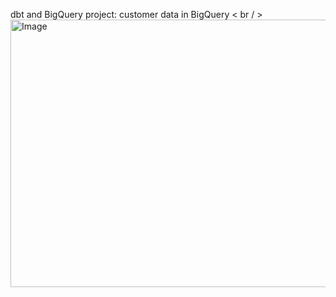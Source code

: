 dbt and BigQuery project: customer data in BigQuery < br / >
<img width="631" height="428" alt="Image" src="https://github.com/user-attachments/assets/645b74ac-f1f4-4d2f-a574-3bef398dfe6e" />
